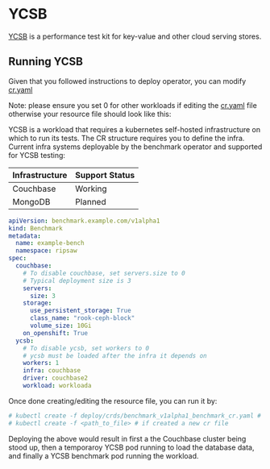 # YCSB

[YCSB](https://github.com/brianfrankcooper/YCSB) is a performance test kit for key-value and other cloud serving stores.

## Running YCSB

Given that you followed instructions to deploy operator,
you can modify [cr.yaml](../deploy/crds/benchmark_v1alpha1_benchmark_cr.yaml)

Note: please ensure you set 0 for other workloads if editing the
[cr.yaml](../deploy/crds/benchmark_v1alpha1_benchmark_cr.yaml) file otherwise
your resource file should look like this:

YCSB is a workload that requires a kubernetes self-hosted infrastructure on which to run its tests. The CR structure requires you to define the infra. Current infra systems deployable by the benchmark operator and supported for YCSB testing:

| Infrastructure | Support Status |
|----------------|----------------|
| Couchbase      | Working        |
| MongoDB        | Planned        |


```yaml
apiVersion: benchmark.example.com/v1alpha1
kind: Benchmark
metadata:
  name: example-bench
  namespace: ripsaw
spec:
  couchbase:
    # To disable couchbase, set servers.size to 0
    # Typical deployment size is 3
    servers:
      size: 3
    storage:
      use_persistent_storage: True
      class_name: "rook-ceph-block"
      volume_size: 10Gi
    on_openshift: True
  ycsb:
    # To disable ycsb, set workers to 0
    # ycsb must be loaded after the infra it depends on
    workers: 1
    infra: couchbase
    driver: couchbase2
    workload: workloada
```

Once done creating/editing the resource file, you can run it by:

```bash
# kubectl create -f deploy/crds/benchmark_v1alpha1_benchmark_cr.yaml # if edited the original one
# kubectl create -f <path_to_file> # if created a new cr file
```

Deploying the above would result in first a the Couchbase cluster being stood up, then a temporaroy YCSB pod running to load the database data, and finally a YCSB benchmark pod running the workload.
